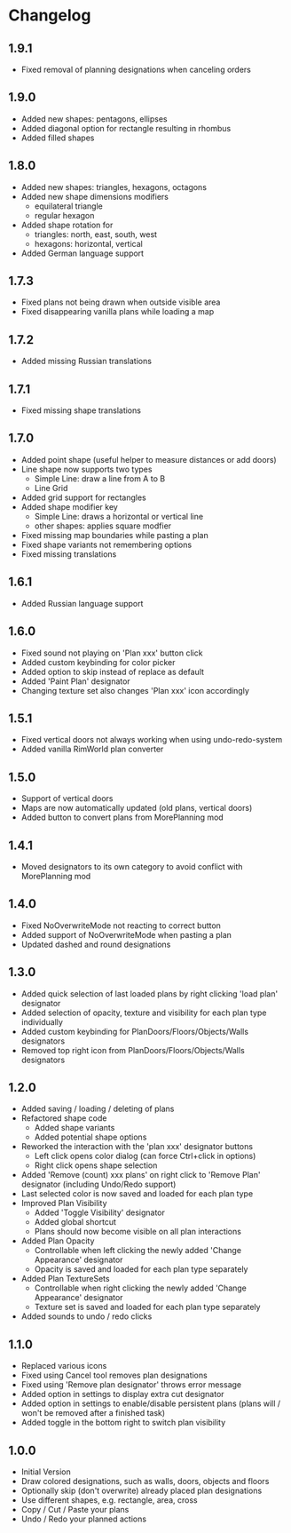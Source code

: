 # Changelog

## 1.9.1
- Fixed removal of planning designations when canceling orders

## 1.9.0
- Added new shapes: pentagons, ellipses
- Added diagonal option for rectangle resulting in rhombus
- Added filled shapes

## 1.8.0
- Added new shapes: triangles, hexagons, octagons
- Added new shape dimensions modifiers
  - equilateral triangle
  - regular hexagon
- Added shape rotation for
  - triangles: north, east, south, west
  - hexagons: horizontal, vertical
- Added German language support

## 1.7.3
- Fixed plans not being drawn when outside visible area
- Fixed disappearing vanilla plans while loading a map

## 1.7.2
- Added missing Russian translations

## 1.7.1
- Fixed missing shape translations

## 1.7.0
- Added point shape (useful helper to measure distances or add doors)
- Line shape now supports two types
  - Simple Line: draw a line from A to B
  - Line Grid
- Added grid support for rectangles
- Added shape modifier key
  - Simple Line: draws a horizontal or vertical line
  - other shapes: applies square modfier
- Fixed missing map boundaries while pasting a plan
- Fixed shape variants not remembering options
- Fixed missing translations

## 1.6.1
- Added Russian language support

## 1.6.0
- Fixed sound not playing on 'Plan xxx' button click
- Added custom keybinding for color picker
- Added option to skip instead of replace as default
- Added 'Paint Plan' designator
- Changing texture set also changes 'Plan xxx' icon accordingly

## 1.5.1
- Fixed vertical doors not always working when using undo-redo-system
- Added vanilla RimWorld plan converter

## 1.5.0
- Support of vertical doors
- Maps are now automatically updated (old plans, vertical doors)
- Added button to convert plans from MorePlanning mod

## 1.4.1
- Moved designators to its own category to avoid conflict with MorePlanning mod

## 1.4.0
- Fixed NoOverwriteMode not reacting to correct button
- Added support of NoOverwriteMode when pasting a plan
- Updated dashed and round designations

## 1.3.0
- Added quick selection of last loaded plans by right clicking 'load plan' designator
- Added selection of opacity, texture and visibility for each plan type individually
- Added custom keybinding for PlanDoors/Floors/Objects/Walls designators
- Removed top right icon from PlanDoors/Floors/Objects/Walls designators

## 1.2.0
- Added saving / loading / deleting of plans
- Refactored shape code
  - Added shape variants
  - Added potential shape options
- Reworked the interaction with the 'plan xxx' designator buttons
  - Left click opens color dialog (can force Ctrl+click in options)
  - Right click opens shape selection
- Added 'Remove (count) xxx plans' on right click to 'Remove Plan' designator (including Undo/Redo support)
- Last selected color is now saved and loaded for each plan type
- Improved Plan Visibility
  - Added 'Toggle Visibility' designator
  - Added global shortcut
  - Plans should now become visible on all plan interactions
- Added Plan Opacity
  - Controllable when left clicking the newly added 'Change Appearance' designator
  - Opacity is saved and loaded for each plan type separately
- Added Plan TextureSets
  - Controllable when right clicking the newly added 'Change Appearance' designator
  - Texture set is saved and loaded for each plan type separately
- Added sounds to undo / redo clicks

## 1.1.0
- Replaced various icons
- Fixed using Cancel tool removes plan designations
- Fixed using 'Remove plan designator' throws error message
- Added option in settings to display extra cut designator
- Added option in settings to enable/disable persistent plans (plans will / won't be removed after a finished task)
- Added toggle in the bottom right to switch plan visibility

## 1.0.0
- Initial Version
- Draw colored designations, such as walls, doors, objects and floors
- Optionally skip (don't overwrite) already placed plan designations
- Use different shapes, e.g. rectangle, area, cross
- Copy / Cut / Paste your plans
- Undo / Redo your planned actions

